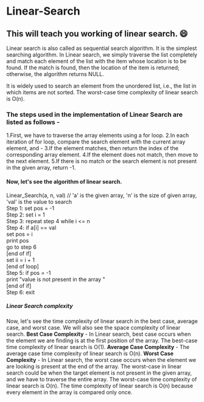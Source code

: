 # Linear-Search
## This will teach you working of linear search. 😄
Linear search is also called as sequential search algorithm. It is the simplest searching algorithm. In Linear search, we simply traverse the list completely and match each element of the list with the item whose location is to be found. If the match is found, then the location of the item is returned; otherwise, the algorithm returns NULL.

It is widely used to search an element from the unordered list, i.e., the list in which items are not sorted. The worst-case time complexity of linear search is O(n).

### The steps used in the implementation of Linear Search are listed as follows -
1.First, we have to traverse the array elements using a for loop.
2.In each iteration of for loop, compare the search element with the current array element, and -
3.If the element matches, then return the index of the corresponding array element.
4.If the element does not match, then move to the next element.
5.If there is no match or the search element is not present in the given array, return -1.

#### Now, let's see the algorithm of linear search.
Linear_Search(a, n, val) // 'a' is the given array, 'n' is the size of given array, 'val' is the value to search  
Step 1: set pos = -1  
Step 2: set i = 1  
Step 3: repeat step 4 while i <= n  
Step 4: if a[i] == val  
set pos = i  
print pos  
go to step 6  
[end of if]  
set ii = i + 1  
[end of loop]  
Step 5: if pos = -1  
print "value is not present in the array "  
[end of if]  
Step 6: exit  

##### Linear Search complexity
Now, let's see the time complexity of linear search in the best case, average case, and worst case. We will also see the space complexity of linear search.
**Best Case Complexity** - 
In Linear search, best case occurs when the element we are finding is at the first position of the array. The best-case time complexity of linear search is O(1).
**Average Case Complexity** - 
The average case time complexity of linear search is O(n).
**Worst Case Complexity** - 
In Linear search, the worst case occurs when the element we are looking is present at the end of the array. The worst-case in linear search could be when the target element is not present in the given array, and we have to traverse the entire array. The worst-case time complexity of linear search is O(n).
The time complexity of linear search is O(n) because every element in the array is compared only once.

